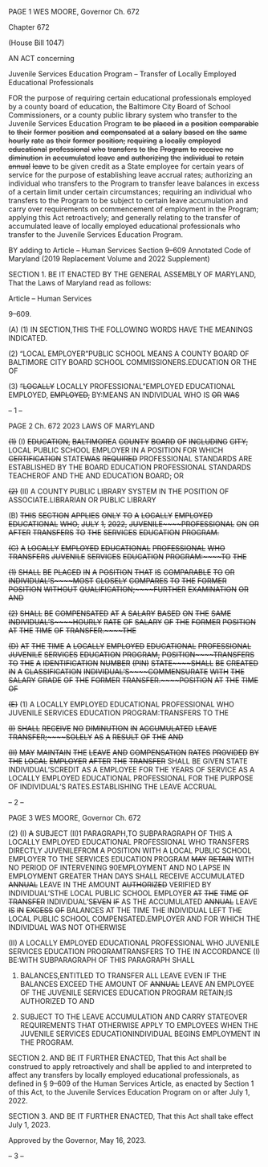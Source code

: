 PAGE 1
WES MOORE, Governor Ch. 672

Chapter 672

(House Bill 1047)

AN ACT concerning

Juvenile Services Education Program – Transfer of Locally Employed
Educational Professionals

FOR the purpose of requiring certain educational professionals employed by a county board
of education, the Baltimore City Board of School Commissioners, or a county public
library system who transfer to the Juvenile Services Education Program ~~to~~ ~~be~~ ~~placed~~
~~in~~ ~~a~~ ~~position~~ ~~comparable~~ ~~to~~ ~~their~~ ~~former~~ ~~position~~ ~~and~~ ~~compensated~~ ~~at~~ ~~a~~ ~~salary~~ ~~based~~
~~on~~ ~~the~~ ~~same~~ ~~hourly~~ ~~rate~~ ~~as~~ ~~their~~ ~~former~~ ~~position;~~ ~~requiring~~ ~~a~~ ~~locally~~ ~~employed~~
~~educational~~ ~~professional~~ ~~who~~ ~~transfers~~ ~~to~~ ~~the~~ ~~Program~~ ~~to~~ ~~receive~~ ~~no~~ ~~diminution~~ ~~in~~
~~accumulated~~ ~~leave~~ ~~and~~ ~~authorizing~~ ~~the~~ ~~individual~~ ~~to~~ ~~retain~~ ~~annual~~ ~~leave~~ to be given
credit as a State employee for certain years of service for the purpose of establishing
leave accrual rates; authorizing an individual who transfers to the Program to
transfer leave balances in excess of a certain limit under certain circumstances;
requiring an individual who transfers to the Program to be subject to certain leave
accumulation and carry over requirements on commencement of employment in the
Program; applying this Act retroactively; and generally relating to the transfer of
accumulated leave of locally employed educational professionals who transfer to the
Juvenile Services Education Program.

BY adding to
Article – Human Services
Section 9–609
Annotated Code of Maryland
(2019 Replacement Volume and 2022 Supplement)

SECTION 1. BE IT ENACTED BY THE GENERAL ASSEMBLY OF MARYLAND,
That the Laws of Maryland read as follows:

Article – Human Services

9–609.

(A) (1) IN SECTION,THIS THE FOLLOWING WORDS HAVE THE MEANINGS
INDICATED.

(2) “LOCAL EMPLOYER”PUBLIC SCHOOL MEANS A COUNTY BOARD OF
BALTIMORE CITY BOARD SCHOOL COMMISSIONERS.EDUCATION OR THE OF

(3) ~~“LOCALLY~~ LOCALLY PROFESSIONAL”EMPLOYED EDUCATIONAL
EMPLOYED, ~~EMPLOYED,~~ BY:MEANS AN INDIVIDUAL WHO IS ~~OR~~ ~~WAS~~

– 1 –

PAGE 2
Ch. 672 2023 LAWS OF MARYLAND

~~(1)~~ (I) ~~EDUCATION,~~ ~~BALTIMORE~~A ~~COUNTY~~ ~~BOARD~~ ~~OF~~ ~~INCLUDING~~
~~CITY,~~ LOCAL PUBLIC SCHOOL EMPLOYER IN A POSITION FOR WHICH ~~CERTIFICATION~~
STATE~~WAS~~ ~~REQUIRED~~ PROFESSIONAL STANDARDS ARE ESTABLISHED BY THE
BOARD EDUCATION PROFESSIONAL STANDARDS TEACHEROF AND THE AND
EDUCATION BOARD; OR

~~(2)~~ (II) A COUNTY PUBLIC LIBRARY SYSTEM IN THE POSITION OF
ASSOCIATE.LIBRARIAN OR PUBLIC LIBRARY

(B) ~~THIS~~ ~~SECTION~~ ~~APPLIES~~ ~~ONLY~~ ~~TO~~ ~~A~~ ~~LOCALLY~~ ~~EMPLOYED~~ ~~EDUCATIONAL~~
~~WHO,~~ ~~JULY~~ ~~1,~~ ~~2022,~~ ~~JUVENILE~~~~PROFESSIONAL~~ ~~ON~~ ~~OR~~ ~~AFTER~~ ~~TRANSFERS~~ ~~TO~~ ~~THE~~
~~SERVICES~~ ~~EDUCATION~~ ~~PROGRAM.~~

~~(C)~~ ~~A~~ ~~LOCALLY~~ ~~EMPLOYED~~ ~~EDUCATIONAL~~ ~~PROFESSIONAL~~ ~~WHO~~ ~~TRANSFERS~~
~~JUVENILE~~ ~~SERVICES~~ ~~EDUCATION~~ ~~PROGRAM:~~~~TO~~ ~~THE~~

~~(1)~~ ~~SHALL~~ ~~BE~~ ~~PLACED~~ ~~IN~~ ~~A~~ ~~POSITION~~ ~~THAT~~ ~~IS~~ ~~COMPARABLE~~ ~~TO~~ ~~OR~~
~~INDIVIDUAL’S~~~~MOST~~ ~~CLOSELY~~ ~~COMPARES~~ ~~TO~~ ~~THE~~ ~~FORMER~~ ~~POSITION~~ ~~WITHOUT~~
~~QUALIFICATION;~~~~FURTHER~~ ~~EXAMINATION~~ ~~OR~~ ~~AND~~

~~(2)~~ ~~SHALL~~ ~~BE~~ ~~COMPENSATED~~ ~~AT~~ ~~A~~ ~~SALARY~~ ~~BASED~~ ~~ON~~ ~~THE~~ ~~SAME~~
~~INDIVIDUAL’S~~~~HOURLY~~ ~~RATE~~ ~~OF~~ ~~SALARY~~ ~~OF~~ ~~THE~~ ~~FORMER~~ ~~POSITION~~ ~~AT~~ ~~THE~~ ~~TIME~~ ~~OF~~
~~TRANSFER.~~~~THE~~

~~(D)~~ ~~AT~~ ~~THE~~ ~~TIME~~ ~~A~~ ~~LOCALLY~~ ~~EMPLOYED~~ ~~EDUCATIONAL~~ ~~PROFESSIONAL~~
~~JUVENILE~~ ~~SERVICES~~ ~~EDUCATION~~ ~~PROGRAM,~~ ~~POSITION~~~~TRANSFERS~~ ~~TO~~ ~~THE~~ ~~A~~
~~IDENTIFICATION~~ ~~NUMBER~~ ~~(PIN)~~ ~~STATE~~~~SHALL~~ ~~BE~~ ~~CREATED~~ ~~IN~~ ~~A~~ ~~CLASSIFICATION~~
~~INDIVIDUAL’S~~~~COMMENSURATE~~ ~~WITH~~ ~~THE~~ ~~SALARY~~ ~~GRADE~~ ~~OF~~ ~~THE~~ ~~FORMER~~
~~TRANSFER.~~~~POSITION~~ ~~AT~~ ~~THE~~ ~~TIME~~ ~~OF~~

~~(E)~~ (1) A LOCALLY EMPLOYED EDUCATIONAL PROFESSIONAL WHO
JUVENILE SERVICES EDUCATION PROGRAM:TRANSFERS TO THE

~~(I)~~ ~~SHALL~~ ~~RECEIVE~~ ~~NO~~ ~~DIMINUTION~~ ~~IN~~ ~~ACCUMULATED~~ ~~LEAVE~~
~~TRANSFER;~~~~SOLELY~~ ~~AS~~ ~~A~~ ~~RESULT~~ ~~OF~~ ~~THE~~ ~~AND~~

~~(II)~~ ~~MAY~~ ~~MAINTAIN~~ ~~THE~~ ~~LEAVE~~ ~~AND~~ ~~COMPENSATION~~ ~~RATES~~
~~PROVIDED~~ ~~BY~~ ~~THE~~ ~~LOCAL~~ ~~EMPLOYER~~ ~~AFTER~~ ~~THE~~ ~~TRANSFER~~ SHALL BE GIVEN
STATE INDIVIDUAL’SCREDIT AS A EMPLOYEE FOR THE YEARS OF SERVICE AS A
LOCALLY EMPLOYED EDUCATIONAL PROFESSIONAL FOR THE PURPOSE OF
INDIVIDUAL’S RATES.ESTABLISHING THE LEAVE ACCRUAL

– 2 –

PAGE 3
WES MOORE, Governor Ch. 672

(2) (I) ~~A~~ SUBJECT (II)1 PARAGRAPH,TO SUBPARAGRAPH OF THIS
A LOCALLY EMPLOYED EDUCATIONAL PROFESSIONAL WHO TRANSFERS DIRECTLY
JUVENILEFROM A POSITION WITH A LOCAL PUBLIC SCHOOL EMPLOYER TO THE
SERVICES EDUCATION PROGRAM ~~MAY~~ ~~RETAIN~~ WITH NO PERIOD OF INTERVENING
90EMPLOYMENT AND NO LAPSE IN EMPLOYMENT GREATER THAN DAYS SHALL
RECEIVE ACCUMULATED ~~ANNUAL~~ LEAVE IN THE AMOUNT ~~AUTHORIZED~~ VERIFIED BY
INDIVIDUAL’STHE LOCAL PUBLIC SCHOOL EMPLOYER ~~AT~~ ~~THE~~ ~~TIME~~ ~~OF~~ ~~TRANSFER~~
INDIVIDUAL’S~~EVEN~~ ~~IF~~ AS THE ACCUMULATED ~~ANNUAL~~ LEAVE ~~IS~~ ~~IN~~ ~~EXCESS~~ ~~OF~~
BALANCES AT THE TIME THE INDIVIDUAL LEFT THE LOCAL PUBLIC SCHOOL
COMPENSATED.EMPLOYER AND FOR WHICH THE INDIVIDUAL WAS NOT OTHERWISE

(II) A LOCALLY EMPLOYED EDUCATIONAL PROFESSIONAL WHO
JUVENILE SERVICES EDUCATION PROGRAMTRANSFERS TO THE IN ACCORDANCE
(I) BE:WITH SUBPARAGRAPH OF THIS PARAGRAPH SHALL

1. BALANCES,ENTITLED TO TRANSFER ALL LEAVE EVEN
IF THE BALANCES EXCEED THE AMOUNT OF ~~ANNUAL~~ LEAVE AN EMPLOYEE OF THE
JUVENILE SERVICES EDUCATION PROGRAM RETAIN;IS AUTHORIZED TO AND

2. SUBJECT TO THE LEAVE ACCUMULATION AND CARRY
STATEOVER REQUIREMENTS THAT OTHERWISE APPLY TO EMPLOYEES WHEN THE
JUVENILE SERVICES EDUCATIONINDIVIDUAL BEGINS EMPLOYMENT IN THE
PROGRAM.

SECTION 2. AND BE IT FURTHER ENACTED, That this Act shall be construed to
apply retroactively and shall be applied to and interpreted to affect any transfers by locally
employed educational professionals, as defined in § 9–609 of the Human Services Article,
as enacted by Section 1 of this Act, to the Juvenile Services Education Program on or after
July 1, 2022.

SECTION 3. AND BE IT FURTHER ENACTED, That this Act shall take effect July
1, 2023.

Approved by the Governor, May 16, 2023.

– 3 –